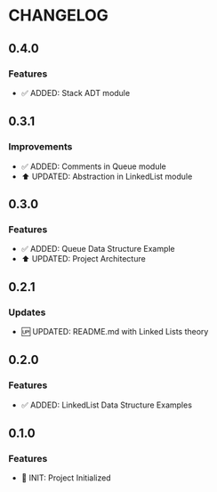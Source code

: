 # CHANGELOG

## 0.4.0

### Features

- ✅ ADDED: Stack ADT module

## 0.3.1

### Improvements

- ✅ ADDED: Comments in Queue module
- ⬆ UPDATED: Abstraction in LinkedList module

## 0.3.0

### Features

- ✅ ADDED: Queue Data Structure Example
- ⬆ UPDATED: Project Architecture

## 0.2.1

### Updates

- 🆙 UPDATED: README.md with Linked Lists theory

## 0.2.0

### Features

- ✅ ADDED: LinkedList Data Structure Examples

## 0.1.0

### Features

- 🚀 INIT: Project Initialized